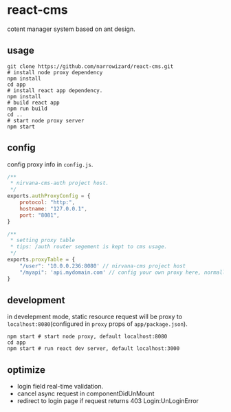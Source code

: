 # react-cms
cotent manager system based on ant design.  

## usage
```
git clone https://github.com/narrowizard/react-cms.git
# install node proxy dependency
npm install
cd app
# install react app dependency.
npm install
# build react app
npm run build
cd ..
# start node proxy server
npm start
```

## config
config proxy info in `config.js`.
```js
/**
 * nirvana-cms-auth project host.
 */
exports.authProxyConfig = {
    protocol: "http:",
    hostname: "127.0.0.1",
    port: "8081",
}

/**
 * setting proxy table
 * tips: /auth router segement is kept to cms usage. 
 */
exports.proxyTable = {
    "/user": '10.0.0.236:8080' // nirvana-cms project host
    "/myapi": 'api.mydomain.com' // config your own proxy here, normally an intranet address.
}
```

## development
in develepment mode, static resource request will be proxy to `localhost:8080`(configured in `proxy` props of `app/package.json`).
```shell
npm start # start node proxy, default localhost:8080
cd app
npm start # run react dev server, default localhost:3000
```

## optimize
+ login field real-time validation.
+ cancel async request in componentDidUnMount
+ redirect to login page if request returns 403 Login:UnLoginError